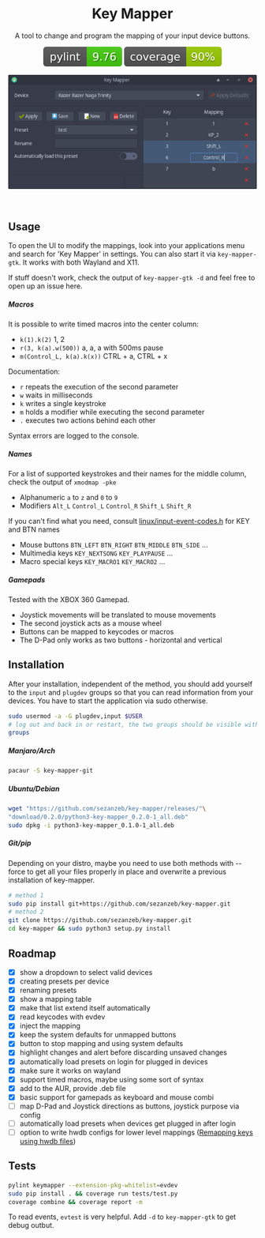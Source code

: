 <h1 align="center">Key Mapper</h1>

<p align="center">A tool to change and program the mapping of your input device buttons.</p>

<p align="center"><img src="readme/pylint.svg"/> <img src="readme/coverage.svg"/></p>

<p align="center"><img src="readme/screenshot.png"/></p>
<br/>

## Usage

To open the UI to modify the mappings, look into your applications menu
and search for 'Key Mapper' in settings. You can also start it via 
`key-mapper-gtk`. It works with both Wayland and X11.

If stuff doesn't work, check the output of `key-mapper-gtk -d` and feel free
to open up an issue here.

##### Macros

It is possible to write timed macros into the center column:
- `k(1).k(2)` 1, 2
- `r(3, k(a).w(500))` a, a, a with 500ms pause
- `m(Control_L, k(a).k(x))` CTRL + a, CTRL + x

Documentation:
- `r` repeats the execution of the second parameter
- `w` waits in milliseconds
- `k` writes a single keystroke
- `m` holds a modifier while executing the second parameter
- `.` executes two actions behind each other

Syntax errors are logged to the console.

##### Names

For a list of supported keystrokes and their names for the middle column,
check the output of `xmodmap -pke`

- Alphanumeric `a` to `z` and `0` to `9`
- Modifiers `Alt_L` `Control_L` `Control_R` `Shift_L` `Shift_R`

If you can't find what you need, consult
[linux/input-event-codes.h](https://github.com/torvalds/linux/blob/master/include/uapi/linux/input-event-codes.h)
for KEY and BTN names

- Mouse buttons `BTN_LEFT` `BTN_RIGHT` `BTN_MIDDLE` `BTN_SIDE` ...
- Multimedia keys `KEY_NEXTSONG` `KEY_PLAYPAUSE` ...
- Macro special keys `KEY_MACRO1` `KEY_MACRO2` ...

##### Gamepads

Tested with the XBOX 360 Gamepad.
- Joystick movements will be translated to mouse movements
- The second joystick acts as a mouse wheel
- Buttons can be mapped to keycodes or macros
- The D-Pad only works as two buttons - horizontal and vertical

## Installation

After your installation, independent of the method, you should add yourself
to the `input` and `plugdev` groups so that you can read information from your
devices. You have to start the application via sudo otherwise.

```bash
sudo usermod -a -G plugdev,input $USER
# log out and back in or restart, the two groups should be visible with:
groups
```

##### Manjaro/Arch

```bash
pacaur -S key-mapper-git
```

##### Ubuntu/Debian

```bash
wget "https://github.com/sezanzeb/key-mapper/releases/"\
"download/0.2.0/python3-key-mapper_0.2.0-1_all.deb"
sudo dpkg -i python3-key-mapper_0.1.0-1_all.deb
```

##### Git/pip

Depending on your distro, maybe you need to use both methods with --force
to get all your files properly in place and overwrite a previous installation
of key-mapper.

```bash
# method 1
sudo pip install git+https://github.com/sezanzeb/key-mapper.git
# method 2
git clone https://github.com/sezanzeb/key-mapper.git
cd key-mapper && sudo python3 setup.py install
```

## Roadmap

- [x] show a dropdown to select valid devices
- [x] creating presets per device
- [x] renaming presets
- [x] show a mapping table
- [x] make that list extend itself automatically
- [x] read keycodes with evdev
- [x] inject the mapping
- [x] keep the system defaults for unmapped buttons
- [x] button to stop mapping and using system defaults
- [x] highlight changes and alert before discarding unsaved changes
- [x] automatically load presets on login for plugged in devices
- [x] make sure it works on wayland
- [x] support timed macros, maybe using some sort of syntax
- [x] add to the AUR, provide .deb file
- [x] basic support for gamepads as keyboard and mouse combi
- [ ] map D-Pad and Joystick directions as buttons, joystick purpose via config
- [ ] automatically load presets when devices get plugged in after login
- [ ] option to write hwdb configs for lower level mappings ([Remapping keys using hwdb files](https://www.reddit.com/r/linux_gaming/comments/k3h9qv/remapping_keys_using_hwdb_files/))

## Tests

```bash
pylint keymapper --extension-pkg-whitelist=evdev
sudo pip install . && coverage run tests/test.py
coverage combine && coverage report -m
```

To read events, `evtest` is very helpful. Add `-d` to `key-mapper-gtk`
to get debug outbut.
